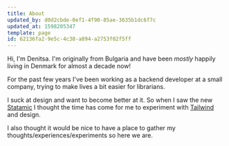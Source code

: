 ```yaml
---
title: About
updated_by: d0d2cbde-0ef1-4f90-85ae-3635b1dc6f7c
updated_at: 1598205347
template: page
id: 62136fa2-9e5c-4c38-a894-a2753f02f5ff
---
```

Hi, I'm Denitsa. I'm originally from Bulgaria and have been *mostly* happily living in Denmark for almost a decade now! 

For the past few years I've been working as a backend developer at a small company, trying to make lives a bit easier for librarians.

I suck at design and want to become better at it. So when I saw the new [Statamic](https://statamic.com) I thought the time has come for me to experiment with [Tailwind](https://tailwindcss.com) and design. 

I also thought it would be nice to have a place to gather my thoughts/experiences/experiments so here we are.